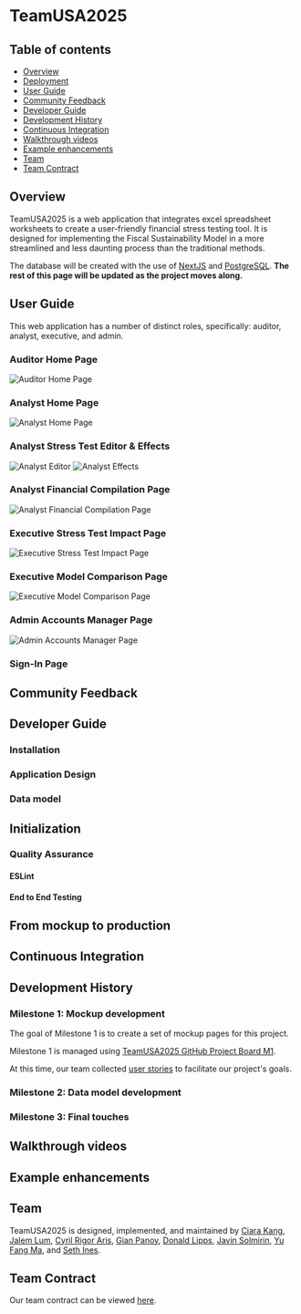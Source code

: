 # TeamUSA2025

## Table of contents

* [Overview](#overview)
* [Deployment](#deployment)
* [User Guide](#user-guide)
* [Community Feedback](#community-feedback)
* [Developer Guide](#developer-guide)
* [Development History](#development-history)
* [Continuous Integration](#continuous-integration)
* [Walkthrough videos](#walkthrough-videos)
* [Example enhancements](#example-enhancements)
* [Team](#team)
* [Team Contract](#team-contract)

## Overview

TeamUSA2025 is a web application that integrates excel spreadsheet worksheets to create a user-friendly financial stress testing tool. It is designed for implementing the Fiscal Sustainability Model in a more streamlined and less daunting process than the traditional methods.

The database will be created with the use of [NextJS](https://nextjs.org/) and [PostgreSQL](https://www.postgresql.org/). **The rest of this page will be updated as the project moves along.**

## User Guide
This web application has a number of distinct roles, specifically: auditor, analyst, executive, and admin.

### Auditor Home Page
![Auditor Home Page](images/auditor-homepage.png)

### Analyst Home Page
![Analyst Home Page](images/analyst-homepage.png)

### Analyst Stress Test Editor & Effects
![Analyst Editor](images/analyst-stressTest.png)
![Analyst Effects](images/analyst-stressTest2.png)

### Analyst Financial Compilation Page
![Analyst Financial Compilation Page](images/analyst-financialCompilation.png)

### Executive Stress Test Impact Page
![Executive Stress Test Impact Page](images/executive-stressTesting.png)

### Executive Model Comparison Page
![Executive Model Comparison Page](images/executive-modelComparison.png)

### Admin Accounts Manager Page
![Admin Accounts Manager Page](images/admin-accountsManager.jpg)


### Sign-In Page


## Community Feedback


## Developer Guide


### Installation


### Application Design


### Data model


## Initialization


### Quality Assurance

#### ESLint


#### End to End Testing


## From mockup to production


## Continuous Integration


## Development History


### Milestone 1: Mockup development

The goal of Milestone 1 is to create a set of mockup pages for this project.

Milestone 1 is managed using [TeamUSA2025 GitHub Project Board M1](https://github.com/orgs/teamusa2025/projects/1).

At this time, our team collected [user stories](https://github.com/teamusa2025/teamusa2025-project/discussions/7) to facilitate our project's goals.


### Milestone 2: Data model development


### Milestone 3: Final touches


## Walkthrough videos


## Example enhancements


## Team

TeamUSA2025 is designed, implemented, and maintained by [Ciara Kang](https://github.com/kngcr), [Jalem Lum](https://github.com/jalenlum), [Cyril Rigor Aris](https://github.com/cyrilra), [Gian Panoy](https://github.com/gianpanoy), [Donald Lipps](https://github.com/lippsd), [Javin Solmirin](https://github.com/JavinSol), [Yu Fang Ma](https://github.com/yu-fang-ma), and [Seth Ines](https://github.com/sethines).

## Team Contract

Our team contract can be viewed [here](https://docs.google.com/document/d/1KknM4q7407r0Rnnhx9ZoOViNYUF3UhPKtRtRfh242Ok/edit?usp=sharing).
